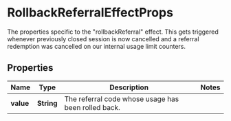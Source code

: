 

# RollbackReferralEffectProps

The properties specific to the \"rollbackReferral\" effect. This gets triggered whenever previously closed session is now cancelled and a referral redemption was cancelled on our internal usage limit counters.
## Properties

Name | Type | Description | Notes
------------ | ------------- | ------------- | -------------
**value** | **String** | The referral code whose usage has been rolled back. | 



